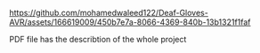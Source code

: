 
https://github.com/mohamedwaleed122/Deaf-Gloves-AVR/assets/166619009/450b7e7a-8066-4369-840b-13b1321f1faf

PDF file has the describtion of the whole project



